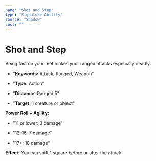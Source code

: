 ```yaml
---
name: "Shot and Step"
type: "Signature Ability"
source: "Shadow"
cost: ""
---
```


# Shot and Step

Being fast on your feet makes your ranged attacks especially deadly.


- "**Keywords:** Attack, Ranged, Weapon"

- "**Type:** Action"

- "**Distance:** Ranged 5"

- "**Target:** 1 creature or object"

**Power Roll + Agility:**


- "11 or lower: 3 damage"

- "12–16: 7 damage"

- "17+: 10 damage"

**Effect:** You can shift 1 square before or after the attack.
